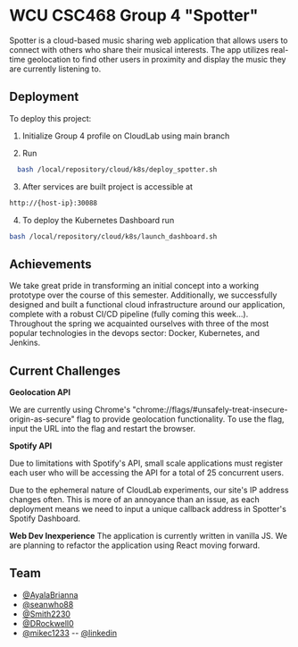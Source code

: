 
# WCU CSC468 Group 4 "Spotter"

Spotter is a cloud-based music sharing web application that allows users to connect with others who share their musical interests. The app utilizes real-time geolocation to find other users in proximity and display the music they are currently listening to.


## Deployment

To deploy this project:

1. Initialize Group 4 profile on CloudLab using main branch

2. Run

```bash
  bash /local/repository/cloud/k8s/deploy_spotter.sh
```
3. After services are built project is accessible at 
```bash
http://{host-ip}:30088
```
4. To deploy the Kubernetes Dashboard run 
```bash
bash /local/repository/cloud/k8s/launch_dashboard.sh
```


## Achievements 
We take great pride in transforming an initial concept into a working prototype over the course of this semester. Additionally, we successfully designed and built a functional cloud infrastructure around our application, complete with a robust CI/CD pipeline (fully coming this week...). Throughout the spring we acquainted ourselves with three of the most popular technologies in the devops sector: Docker, Kubernetes, and Jenkins.
## Current Challenges


**Geolocation API**

We are currently using Chrome's "chrome://flags/#unsafely-treat-insecure-origin-as-secure" flag to provide geolocation functionality. To use the flag, input the URL into the flag and restart the browser.

**Spotify API**

Due to limitations with Spotify's API, small scale applications must register each user who will be accessing the API for a total of 25 concurrent users. 

Due to the ephemeral nature of CloudLab experiments, our site's IP address changes often. This is more of an annoyance than an issue, as each deployment means we need to input a unique callback address in Spotter's Spotify Dashboard.

**Web Dev Inexperience**
The application is currently written in vanilla JS. We are planning to refactor the application using React moving forward.


## Team

- [@AyalaBrianna](https://github.com/AyalaBrianna)
- [@seanwho88](https://github.com/seanwho88)
- [@Smith2230](https://github.com/Smith2230)
- [@DRockwell0](https://github.com/DRockwell0) 
- [@mikec1233](https://github.com/mikec1233) -- [@linkedin](https://www.linkedin.com/in/michael-collins-b27760223/)





